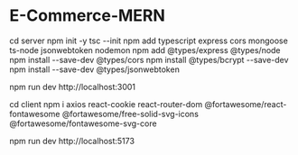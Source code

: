 # E-Commerce-MERN

cd server
npm init -y
tsc --init
npm add typescript express cors mongoose ts-node jsonwebtoken nodemon 
npm add @types/express @types/node
npm install --save-dev @types/cors
npm install @types/bcrypt --save-dev
npm install --save-dev @types/jsonwebtoken

npm run dev 
http://localhost:3001

cd client
npm i axios react-cookie react-router-dom @fortawesome/react-fontawesome @fortawesome/free-solid-svg-icons @fortawesome/fontawesome-svg-core


npm run dev
http://localhost:5173